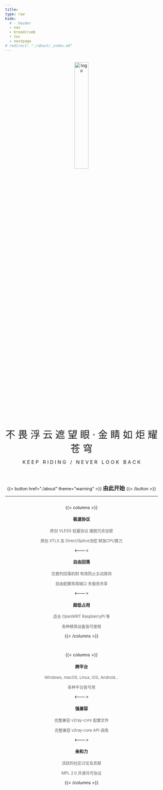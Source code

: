 ```yaml
---
title:
type: raw
hide:
  # - header
  - nav
  - breadcrumb
  - toc
  - nextpage
# redirect: "./about/_index.md"
---
```


<br />


<div  align="center">  
<img src="./LogoX2.png" width = "30%" height = "30%" alt="logo" align=center />

<br />

<br />

<font size="6" >不 畏 浮 云 遮 望 眼  ·  金 睛 如 炬 耀 苍 穹</font>

<font size="3" >K E E P &nbsp; R I D I N G &nbsp; / &nbsp; N E V E R &nbsp; L O O K &nbsp; B A C K</font>

<br/>

<br />

{{< button href="./about" theme="warning" >}} <font size="4" > **由此开始** </font> {{< /button >}}  

---

</div>

<div  align="center">  
<div style="width:80%;display: inline-block;" >

{{< columns >}}

#### 极速协议 


<font size="2" color="#606060" >原创 VLESS 轻量协议 摆脱冗余加密</font>

<font size="2" color="#606060" >原创 XTLS 及 Direct/Splice流控 释放CPU算力</font>

<--->

#### 自由回落

<font size="2" color="#606060" >完善的回落机制 有效防止主动探测</font>

<font size="2" color="#606060" >自由配置常用端口 多服务共享</font>

<--->

#### 超低占用

<font size="2" color="#606060" >适合 OpenWRT RaspberryPi 等</font>

<font size="2" color="#606060" >各种精简设备皆可使用</font>

{{< /columns >}}

<br />

{{< columns >}}

#### 跨平台

<font size="2" color="#606060" >Windows, macOS, Linux, iOS, Android... </font>

<font size="2" color="#606060" >各种平台皆可用</font>

<--->

#### 强兼容

<font size="2" color="#606060" >完整兼容 v2ray-core 配置文件</font>

<font size="2" color="#606060" >完整兼容 v2ray-core API 调用</font>

<--->

#### 亲和力

<font size="2" color="#606060" >活跃的社区讨论及贡献</font>

<font size="2" color="#606060" >MPL 2.0 开源许可协议</font>

{{< /columns >}}

</div>
</div>

<br />

<br />  
